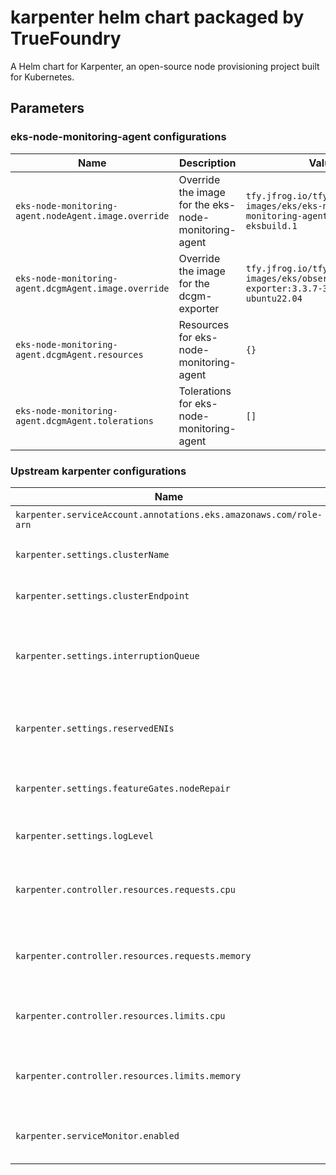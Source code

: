 # karpenter helm chart packaged by TrueFoundry
A Helm chart for Karpenter, an open-source node provisioning project built for Kubernetes.

## Parameters

### eks-node-monitoring-agent configurations

| Name                                                 | Description                                          | Value                                                                             |
| ---------------------------------------------------- | ---------------------------------------------------- | --------------------------------------------------------------------------------- |
| `eks-node-monitoring-agent.nodeAgent.image.override` | Override the image for the eks-node-monitoring-agent | `tfy.jfrog.io/tfy-images/eks/eks-node-monitoring-agent:v1.2.0-eksbuild.1`         |
| `eks-node-monitoring-agent.dcgmAgent.image.override` | Override the image for the dcgm-exporter             | `tfy.jfrog.io/tfy-images/eks/observability/dcgm-exporter:3.3.7-3.5.0-ubuntu22.04` |
| `eks-node-monitoring-agent.dcgmAgent.resources`      | Resources for eks-node-monitoring-agent              | `{}`                                                                              |
| `eks-node-monitoring-agent.dcgmAgent.tolerations`    | Tolerations for eks-node-monitoring-agent            | `[]`                                                                              |

### Upstream karpenter configurations

| Name                                                              | Description                                       | Value          |
| ----------------------------------------------------------------- | ------------------------------------------------- | -------------- |
| `karpenter.serviceAccount.annotations.eks.amazonaws.com/role-arn` | Karpenter role ARN                                | `""`           |
| `karpenter.settings.clusterName`                                  | Name of the EKS cluster                           | `cluster-name` |
| `karpenter.settings.clusterEndpoint`                              | Endpoint URL of the EKS cluster                   | `""`           |
| `karpenter.settings.interruptionQueue`                            | Name of the interruption queue for spot instances | `""`           |
| `karpenter.settings.reservedENIs`                                 | reserved ENIs for the custom networking CNI setup | `0`            |
| `karpenter.settings.featureGates.nodeRepair`                      | Enable node repair feature gate                   | `true`         |
| `karpenter.settings.logLevel`                                     | Log level for karpenter                           | `debug`        |
| `karpenter.controller.resources.requests.cpu`                     | CPU requests for karpenter container              | `0.5`          |
| `karpenter.controller.resources.requests.memory`                  | Memory requests for karpenter container           | `2000Mi`       |
| `karpenter.controller.resources.limits.cpu`                       | CPU limits for karpenter container                | `1`            |
| `karpenter.controller.resources.limits.memory`                    | Memory requests for karpenter container           | `4000Mi`       |
| `karpenter.serviceMonitor.enabled`                                | Enable service monitor for karpenter              | `true`         |
